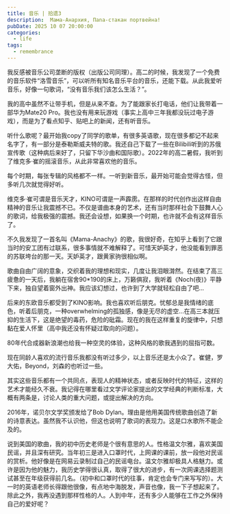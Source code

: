 ```yaml
---
title: 音乐 | 拾遗3
description:  Мама-Анархия, Пana-стакан портвейна!
pubDate: 2025 10 07 20:00:00
categories: 
  - life
tags:
  - remembrance
---
```


我反感被音乐公司垄断的版权（出版公司同理）。高二的时候，我发现了一个免费的音乐软件“洛雪音乐”，可以听所有知名音乐平台的音乐，还能下载。从此我爱听音乐，好像一句歌词，“没有音乐我们该怎么生活？”。

我的高中虽然不让带手机，但是从来不查。为了能跟家长打电话，他们让我带着一部华为Mate20 Pro。我也没有用来玩游戏（事实上高中三年我都没玩过电子游戏），而是为了看点知乎、贴吧上的新闻，还有听音乐。

听什么歌呢？最开始我copy了同学的歌单，有很多英语歌，现在很多都记不起来名字了，有一部分是泰勒斯威夫特的歌。我还自己下载了一些在Bilibili听到的苏俄宣传歌（这种病后来好了，只留下华沙曲和国际歌）。2022年的高二暑假，我听到了维克多·崔的摇滚音乐，从此非常喜欢他的音乐。

每个时期，每张专辑的风格都不一样。一听到新音乐，最开始可能会觉得古怪，但多听几次就觉得好听。

维克多·崔可谓是音乐天才，KINO可谓是一声霹雳。在那样的时代创作出这样自由精神的音乐让我震撼不已。不仅是谱曲本身的艺术，还有当时那样社会下鼓舞人心的歌词，给我极强的震撼。我还会设想，如果换一个时期，也许就不会有这样音乐了。

不久我发现了一首名叫《Mama-Anachy》的歌，我很好奇，在知乎上看到了它跟当时的安工团有过联系，很多事情就不难解释了。可惜天妒英才，他没能看到罪恶的苏联垮台的那一天。天妒英才，跟黄家驹很相似啊。

歌曲自由广阔的意象，交织着我的理想和现实，几度让我泪眼潸然。在结束了高三疲惫的一天后，我躺在宿舍90\*190的床上，万籁俱寂，我听着《Noch(夜)》平静下来，独自望着窗外出神。我应该幻想过，也许到了大学就轻松自由了吧...

后来的东欧音乐都受到了KINO影响。我也喜欢听后朋克。忧郁总是我情绪的底色，听着后朋克，一种overwhelming的孤独感，像是无尽的虚空...在高三本就压抑的生活下，这是绝望的毒药，危险的砒霜。现在的我在这样重复的旋律中，只想黏在爱人怀里（高中我还没有怀疑过取向的问题）。

80年代合成器新浪潮也给我一种空灵的体验，这种风格的歌我遇到的屈指可数。

现在同龄人喜欢的流行音乐我都没有听过多少，以上音乐还是太小众了。崔健，罗大佑，Beyond，刘森的也听过一些。

其实这些音乐都有一个共同点，表现人的精神状态，或者反映时代的特征，这样的艺术才能经久不衰。我记得在哪里看过文学评论家提出的文学经典的判断标准，大概有两条是，讨论人类的重大问题，或提出解决的方向。

2016年，诺贝尔文学奖颁发给了Bob Dylan。理由是他用美国传统歌曲创造了新的诗意表达。虽然我不认识他，但这也说明了歌词的表现力。这是口水歌所不能企及的。

说到美国的歌曲，我的初中历史老师是个很有意思的人。性格温文尔雅，喜欢美国民谣，并且深有研究。当年初三是进入口罩时代，上网课的课前，放一段他对民谣的赏析。他好像是在网易云录制过自己的民谣电台。温文尔雅却极具人格魅力。或许是因为他的魅力，我历史学得很认真，取得了很大的进步，有一次网课选择题测试甚至在年级获得前几名。（初中和口罩时代的往事，肯定也会专门来写写的）。大一时的英语老师长得跟他很像，有点地中海脱发，声音也像，我一下子想起来了。除此之外，我再没遇到那样性格的人。人到中年，还有多少人能够在工作之外保持自己的爱好呢？
